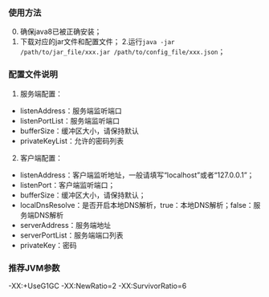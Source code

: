 ### 使用方法
0. 确保java8已被正确安装；
1. 下载对应的jar文件和配置文件；
2.运行```java -jar /path/to/jar_file/xxx.jar /path/to/config_file/xxx.json```；

### 配置文件说明
1. 服务端配置：
  * listenAddress：服务端监听端口
  * listenPortList：服务端监听端口
  * bufferSize：缓冲区大小，请保持默认
  * privateKeyList：允许的密码列表

2. 客户端配置：
  * listenAddress：客户端监听地址，一般请填写“localhost”或者“127.0.0.1”；
  * listenPort：客户端监听端口；
  * bufferSize：缓冲区大小，请保持默认；
  * localDnsResolve：是否开启本地DNS解析，true：本地DNS解析；false：服务端DNS解析
  * serverAddress：服务端地址
  * serverPortList：服务端端口列表
  * privateKey：密码

### 推荐JVM参数
-XX:+UseG1GC  -XX:NewRatio=2 -XX:SurvivorRatio=6

